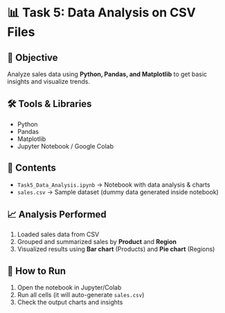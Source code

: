 # 📊 Task 5: Data Analysis on CSV Files  

## 📌 Objective  
Analyze sales data using **Python, Pandas, and Matplotlib** to get basic insights and visualize trends.  

## 🛠 Tools & Libraries  
- Python  
- Pandas  
- Matplotlib  
- Jupyter Notebook / Google Colab  

## 📂 Contents  
- `Task5_Data_Analysis.ipynb` → Notebook with data analysis & charts  
- `sales.csv` → Sample dataset (dummy data generated inside notebook)  

## 📈 Analysis Performed  
1. Loaded sales data from CSV  
2. Grouped and summarized sales by **Product** and **Region**  
3. Visualized results using **Bar chart** (Products) and **Pie chart** (Regions)  

## 🚀 How to Run  
1. Open the notebook in Jupyter/Colab  
2. Run all cells (it will auto-generate `sales.csv`)  
3. Check the output charts and insights  

